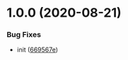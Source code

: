 # 1.0.0 (2020-08-21)

### Bug Fixes

- init ([669567e](https://github.com/Xumengxiang/react-ts-template/commit/669567ebdcbe937b40b9b3d9dfeb0b3b13fa68e9))
